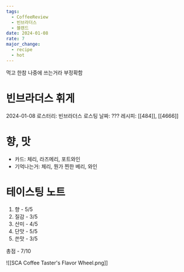 ```yaml
---
tags:
  - CoffeeReview
  - 빈브라더스
  - 블렌드
date: 2024-01-08
rate: 7
major_change:
  - recipe
  - hot
---
```

먹고 한참 나중에 쓰는거라 부정확함
# 빈브라더스 휘게
2024-01-08
로스터리: 빈브라더스
로스팅 날짜: ???
레시피: [[484]], [[4666]]
# 향, 맛
- 카드: 체리, 라즈메리, 포트와인
- 기억나는거: 체리, 뭔가 찐한 베리, 와인 
# 테이스팅 노트
1. 향 - 5/5
2. 질감 - 3/5
3. 산미 - 4/5
4. 단맛 - 5/5
5. 쓴맛 - 3/5

총점 - 7/10



![[SCA Coffee Taster's Flavor Wheel.png]]
